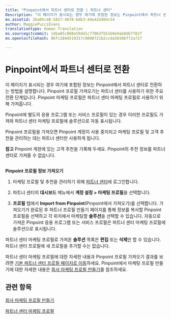 ```yaml
---
title: "Pinpoint에서 파트너 센터로 전환 | 파트너 센터"
Description: "이 페이지가 표시되는 경우 여기에 포함된 정보는 Pinpoint에서 파트너 센터로 전환하는 방법을 설명합니다."
ms.assetid: 2ba05c48-5817-4078-bdb3-44e42d484c54
author: MaggiePucciEvans
translationtype: Human Translation
ms.sourcegitcommit: 14ba85c868e59dd1c77063f5b1b0e9ab8db7f82f
ms.openlocfilehash: 86fc2844519317c9008721b2ccda5b586f72a727

---
```


# Pinpoint에서 파트너 센터로 전환


이 페이지가 표시되는 경우 여기에 포함된 정보는 Pinpoint에서 파트너 센터로 전환하는 방법을 설명합니다. Pinpoint 프로필 가져오기는 파트너 센터를 사용하기 위한 주요 전환 단계입니다. Pinpoint 마케팅 프로필은 파트너 센터 마케팅 프로필로 사용하기 위해 가져옵니다.

Pinpoint에 별도의 응용 프로그램 또는 서비스 프로필이 있는 경우 이러한 프로필도 가져와 파트너 센터 마케팅 프로필에 솔루션으로 자동 표시됩니다.

Pinpoint 프로필을 가져오면 Pinpoint 계정이 사용 중지되고 마케팅 프로필 및 고객 추천을 관리하는 데는 파트너 센터만 사용하게 됩니다.

**참고** Pinpoint 계정에 있는 고객 추천을 기록해 두세요. Pinpoint의 추천 정보를 파트너 센터로 가져올 수 없습니다.

 

## <a href="" id="importpinpointprofiles"></a>


**Pinpoint 프로필 정보 가져오기**

1.  마케팅 프로필 및 추천을 관리하기 위해 [파트너 센터](https://partnercenter.microsoft.com/)에 로그인합니다.
2.  파트너 센터의 **대시보드** 메뉴에서 **계정 설정 &gt; 마케팅 프로필**을 선택합니다.

3.  **프로필** 탭에서 **Import from Pinpoint**(Pinpoint에서 가져오기)를 선택합니다. 가져오기가 완료된 후 파트너 프로필 만들기 페이지를 통해 정보를 복사할 Pinpoint 프로필을 선택하고 각 위치에서 마케팅할 **솔루션**을 선택할 수 있습니다. 자동으로 가져온 Pinpoint 응용 프로그램 또는 서비스 프로필은 파트너 센터 마케팅 프로필에 솔루션으로 표시됩니다.

파트너 센터 마케팅 프로필로 가져온 **솔루션** 목록은 **편집** 또는 **삭제**만 할 수 있습니다. 파트너 센터 프로필에 새 프로필을 추가할 수는 없습니다.

파트너 센터 마케팅 프로필에 대한 자세한 내용과 Pinpoint 프로필 가져오기 결과를 보려면 [기본 파트너 센터 프로필 페이지로 이동](https://partnercenter.microsoft.com/pcv/publishing)하세요. Pinpoint에서 마케팅 프로필 만들기에 대한 자세한 내용은 [회사 마케팅 프로필 만들기](create-a-marketing-profile.md)를 참조하세요.

## 관련 항목


[회사 마케팅 프로필 만들기](create-a-marketing-profile.md)

[파트너 센터 마케팅 프로필](https://partnercenter.microsoft.com/pcv/publishing)

 

 






<!--HONumber=Nov16_HO4-->


